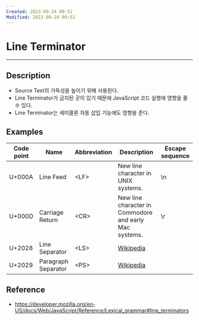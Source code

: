 ```yaml
---
Created: 2023-09-24 09:51
Modified: 2023-09-24 09:51
---
```


# Line Terminator
---
## Description
- Source Text의 가독성을 높이기 위해 사용된다.
- Line Terminator가 금지된 곳이 있기 때문에 JavaScript 코드 실행에 영향을 줄 수 있다.
- Line Terminator는 세미콜론 자동 삽입 기능에도 영향을 준다.
## Examples
<table>
  <thead>
    <tr>
      <th>Code point</th>
      <th>Name</th>
      <th>Abbreviation</th>
      <th>Description</th>
      <th>Escape sequence</th>
    </tr>
  </thead>
  <tbody>
    <tr>
      <td>U+000A</td>
      <td>Line Feed</td>
      <td>&lt;LF&gt;</td>
      <td>New line character in UNIX systems.</td>
      <td>\n</td>
    </tr>
    <tr>
      <td>U+000D</td>
      <td>Carriage Return</td>
      <td>&lt;CR&gt;</td>
      <td>New line character in Commodore and early Mac systems.</td>
      <td>\r</td>
    </tr>
    <tr>
      <td>U+2028</td>
      <td>Line Separator</td>
      <td>&lt;LS&gt;</td>
      <td><a href="https://en.wikipedia.org/wiki/Newline" class="external" target="_blank">Wikipedia</a></td>
      <td></td>
    </tr>
    <tr>
      <td>U+2029</td>
      <td>Paragraph Separator</td>
      <td>&lt;PS&gt;</td>
      <td><a href="https://en.wikipedia.org/wiki/Newline" class="external" target="_blank">Wikipedia</a></td>
      <td></td>
    </tr>
  </tbody>
</table>

## Reference
- https://developer.mozilla.org/en-US/docs/Web/JavaScript/Reference/Lexical_grammar#line_terminators